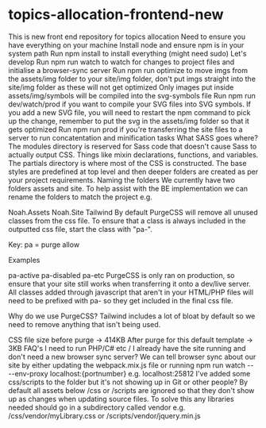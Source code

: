 # topics-allocation-frontend-new
This is new front end repository for topics allocation
Need to ensure you have everything on your machine
Install node and ensure npm is in your system path
Run npm install to install everything (might need sudo)
Let's develop
Run npm run watch to watch for changes to project files and initialise a browser-sync server
Run npm run optimize to move imgs from the assets/img folder to your site/img folder, don't put imgs straight into the site/img folder as these will not get optimized
Only images put inside assets/img/symbols will be compiled into the svg-symbols file
Run npm run dev/watch/prod if you want to compile your SVG files into SVG symbols. If you add a new SVG file, you will need to restart the npm command to pick up the change, remember to put the svg in the assets/img folder so that it gets optimized
Run npm run prod if you're transferring the site files to a server to run concatentation and minification tasks
What SASS goes where?
The modules directory is reserved for Sass code that doesn't cause Sass to actually output CSS. Things like mixin declarations, functions, and variables.
The partials directory is where most of the CSS is constructed. The base styles are predefined at top level and then deeper folders are created as per your project requirements.
Naming the folders
We currently have two folders assets and site. To help assist with the BE implementation we can rename the folders to match the project e.g.

Noah.Assets
Noah.Site
Tailwind
By default PurgeCSS will remove all unused classes from the css file. To ensure that a class is always included in the outputted css file, start the class with "pa-".

Key: pa = purge allow

Examples

pa-active
pa-disabled
pa-etc
PurgeCSS is only ran on production, so ensure that your site still works when transferring it onto a dev/live server. All classes added through javascript that aren't in your HTML/PHP files will need to be prefixed with pa- so they get included in the final css file.

Why do we use PurgeCSS? Tailwind includes a lot of bloat by default so we need to remove anything that isn't being used.

CSS file size before purge -> 414KB
After purge for this default template -> 3KB
FAQ's
I need to run PHP/C# etc / I already have the site running and don't need a new browser sync server?
We can tell browser sync about our site by either updating the webpack.mix.js file or running npm run watch -- --env-proxy localhost:{portnumber} e.g. localhost:25812
I've added some css/scripts to the folder but it's not showing up in Git or other people?
By default all assets below /css or /scripts are ignored so that they don't show up as changes when updating source files. To solve this any libraries needed should go in a subdirectory called vendor e.g. /css/vendor/myLibrary.css or /scripts/vendor/jquery.min.js
